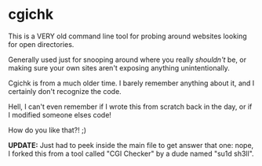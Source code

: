 # cgichk
This is a VERY old command line tool for probing around websites looking for open directories. 

Generally used just for snooping around where you really _shouldn't_ be, or making sure your own sites aren't exposing anything unintentionally.

Cgichk is from a much older time. I barely remember anything about it, and I certainly don't recognize the code. 

Hell, I can't even remember if I wrote this from scratch back in the day, or if I modified someone elses code! 

How do you like that?! ;)


**UPDATE:** Just had to peek inside the main file to get answer that one: nope, I forked this from a tool called "CGI Checker" by a dude named "su1d sh3ll".
